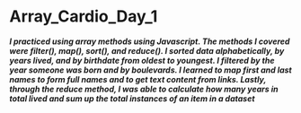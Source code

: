 # Array_Cardio_Day_1
***I practiced using array methods using Javascript. The methods I covered were filter(), map(), sort(), and reduce(). I sorted data alphabetically, by years lived, and by birthdate from oldest to youngest. I filtered by the year someone was born and by boulevards. I learned to map first and last names to form full names and to get text content from links. Lastly, through the reduce method, I was able to calculate how many years in total lived and sum up the total instances of an item in a dataset***
